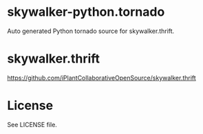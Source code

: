 skywalker-python.tornado
========================
Auto generated Python tornado source for skywalker.thrift.

# skywalker.thrift #
https://github.com/iPlantCollaborativeOpenSource/skywalker.thrift

# License
See LICENSE file.
